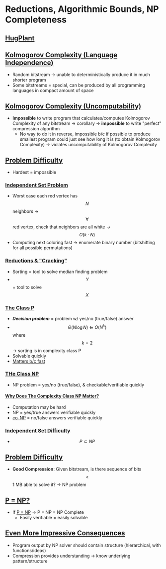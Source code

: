 # Reductions, Algorithmic Bounds, NP Completeness

## [HugPlant](https://docs.google.com/presentation/d/1m-LOrlMJboW4jTc_Ggir26Q3R4L_KK7oJKlEgT3Uxy8/edit#slide=id.g1d9b0cee5f_0_0)

## [Kolmogorov Complexity (Language Independence)](https://docs.google.com/presentation/d/1m-LOrlMJboW4jTc_Ggir26Q3R4L_KK7oJKlEgT3Uxy8/edit#slide=id.g12d7b1ac9b_1_167)
* Random bitstream → unable to deterministically produce it in much shorter program
* Some bitstreams = special, can be produced by all programming languages in compact amount of space

## [Kolmogorov Complexity (Uncomputability)](https://docs.google.com/presentation/d/1m-LOrlMJboW4jTc_Ggir26Q3R4L_KK7oJKlEgT3Uxy8/edit#slide=id.g12d7b1ac9b_1_183)
* **Impossible** to write program that calculates/computes Kolmogorov Complexity of any bitstream → corollary → **impossible** to write "perfect" compression algorithm
    * No way to do it in reverse, impossible b/c if possible to produce smallest program could just see how long it is (to obtain Kolmogorov Complexity) → violates uncomputability of Kolmogorov Complexity

## [Problem Difficulty](https://docs.google.com/presentation/d/1m-LOrlMJboW4jTc_Ggir26Q3R4L_KK7oJKlEgT3Uxy8/edit#slide=id.g12d7b1ac9b_1_205)
* Hardest = impossible

### [Independent Set Problem](https://docs.google.com/presentation/d/1m-LOrlMJboW4jTc_Ggir26Q3R4L_KK7oJKlEgT3Uxy8/edit#slide=id.g12d7b1ac9b_1_245)
* Worst case each red vertex has $$N$$ neighbors → $$\forall$$ red vertex, check that neighbors are all white → $$O(k \cdot N)$$
* Computing next coloring fast → enumerate binary number (bitshifting for all possible permutations)

### [Reductions & "Cracking"](https://docs.google.com/presentation/d/1m-LOrlMJboW4jTc_Ggir26Q3R4L_KK7oJKlEgT3Uxy8/edit#slide=id.g12d7b1ac9b_1_285)
* Sorting = tool to solve median finding problem
* $$Y$$ = tool to solve $$X$$

### [The Class P](https://docs.google.com/presentation/d/1m-LOrlMJboW4jTc_Ggir26Q3R4L_KK7oJKlEgT3Uxy8/edit#slide=id.g12d7b1ac9b_1_468)
* ***Decision problem*** = problem w/ yes/no (true/false) answer
* $$\Theta(N \log{N}) \in O(N^{k})$$ where $$k = 2$$ → sorting is in complexity class P
* Solvable quickly
* [Matters b/c fast](https://docs.google.com/presentation/d/1m-LOrlMJboW4jTc_Ggir26Q3R4L_KK7oJKlEgT3Uxy8/edit#slide=id.g12d7b1ac9b_1_480)

### [THe Class NP](https://docs.google.com/presentation/d/1m-LOrlMJboW4jTc_Ggir26Q3R4L_KK7oJKlEgT3Uxy8/edit#slide=id.g12d7b1ac9b_1_474)
* NP problem = yes/no (true/false), & checkable/verifiable quickly

#### [Why Does The Complexity Class NP Matter?](https://docs.google.com/presentation/d/1m-LOrlMJboW4jTc_Ggir26Q3R4L_KK7oJKlEgT3Uxy8/edit#slide=id.g12d7b1ac9b_1_486)
* Computation may be hard
* NP = yes/true answers verifiable quickly
* [co-NP](https://en.wikipedia.org/wiki/Co-NP) = no/false answers verifiable quickly

### [Independent Set Difficulty](https://docs.google.com/presentation/d/1m-LOrlMJboW4jTc_Ggir26Q3R4L_KK7oJKlEgT3Uxy8/edit#slide=id.g12d7b1ac9b_1_491)
* $$P \subset NP$$

## [Problem Difficulty](https://docs.google.com/presentation/d/1m-LOrlMJboW4jTc_Ggir26Q3R4L_KK7oJKlEgT3Uxy8/edit#slide=id.g12d7b1ac9b_1_773)
* **Good Compression:** Given bitstream, is there sequence of bits $$<$$ 1 MB able to solve it? → NP problem

## [P = NP?](https://docs.google.com/presentation/d/1m-LOrlMJboW4jTc_Ggir26Q3R4L_KK7oJKlEgT3Uxy8/edit#slide=id.g12d7b1ac9b_1_584)
* If [P = NP](https://docs.google.com/presentation/d/1m-LOrlMJboW4jTc_Ggir26Q3R4L_KK7oJKlEgT3Uxy8/edit#slide=id.g12d7b1ac9b_1_597) → P = NP = NP Complete
    * Easily verifiable = easily solvable

## [Even More Impressive Consequences](https://docs.google.com/presentation/d/1m-LOrlMJboW4jTc_Ggir26Q3R4L_KK7oJKlEgT3Uxy8/edit#slide=id.g12d7b1ac9b_1_649)
* Program output by NP solver should contain structure (hierarchical, with functions/ideas)
* Compression provides understanding → know underlying pattern/structure

